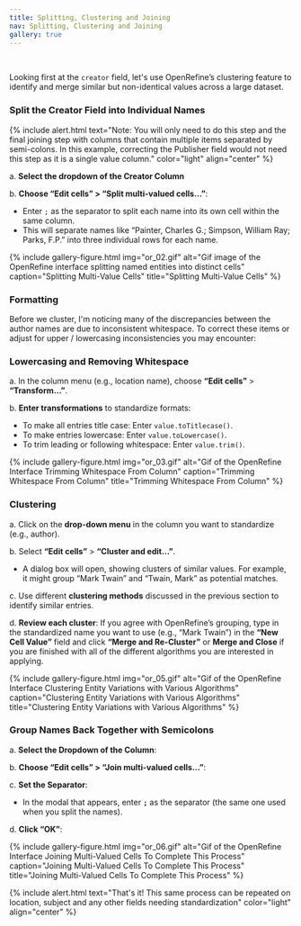 ```yaml
---
title: Splitting, Clustering and Joining
nav: Splitting, Clustering and Joining
gallery: true
---
```


<br>

Looking first at the `creator` field, let's use OpenRefine’s clustering feature to identify and merge similar but non-identical values across a large dataset.

### Split the Creator Field into Individual Names

{% include alert.html text="Note: You will only need to do this step  and the final joining step with columns that contain multiple items separated by semi-colons. In this example, correcting the Publisher field would not need this step as it is a single value column." color="light" align="center" %}

a. **Select the dropdown of the Creator Column**

b. **Choose “Edit cells” > “Split multi-valued cells…”**: 
   - Enter `;` as the separator to split each name into its own cell within the same column.
   - This will separate names like “Painter, Charles G.; Simpson, William Ray; Parks, F.P.” into three individual rows for each name.

{% include gallery-figure.html img="or_02.gif" alt="Gif image of the OpenRefine interface splitting named entities into distinct cells" caption="Splitting Multi-Value Cells" title="Splitting Multi-Value Cells" %}

### Formatting

Before we cluster, I'm noticing many of the discrepancies between the author names are due to inconsistent whitespace. To correct these items or adjust for upper / lowercasing inconsistencies you may encounter:

### Lowercasing and Removing Whitespace

a. In the column menu (e.g., location name), choose **“Edit cells”** > **“Transform…”**.

b. **Enter transformations** to standardize formats:

   - To make all entries title case: Enter `value.toTitlecase()`.
   - To make entries lowercase: Enter `value.toLowercase()`.
   - To trim leading or following whitespace: Enter `value.trim()`.

{% include gallery-figure.html img="or_03.gif" alt="Gif of the OpenRefine Interface Trimming Whitespace From Column" caption="Trimming Whitespace From Column" title="Trimming Whitespace From Column" %}

### Clustering

a. Click on the **drop-down menu** in the column you want to standardize (e.g., author).

b. Select **“Edit cells”** > **“Cluster and edit…”**.

   - A dialog box will open, showing clusters of similar values. For example, it might group “Mark Twain” and “Twain, Mark” as potential matches.

c. Use different **clustering methods** discussed in the previous section to identify similar entries.

d. **Review each cluster**: If you agree with OpenRefine’s grouping, type in the standardized name you want to use (e.g., “Mark Twain”) in the **“New Cell Value”** field and click **“Merge and Re-Cluster”** or **Merge and Close** if you are finished with all of the different algorithms you are interested in applying.

{% include gallery-figure.html img="or_05.gif" alt="Gif of the OpenRefine Interface Clustering Entity Variations with Various Algorithms" caption="Clustering Entity Variations with Various Algorithms" title="Clustering Entity Variations with Various Algorithms" %}

### Group Names Back Together with Semicolons

a. **Select the Dropdown of the Column**:

b. **Choose “Edit cells” > “Join multi-valued cells…”**:

c. **Set the Separator**:
   - In the modal that appears, enter **`;`** as the separator (the same one used when you split the names).

d. **Click “OK”**:

{% include gallery-figure.html img="or_06.gif" alt="Gif of the OpenRefine Interface Joining Multi-Valued Cells To Complete This Process" caption="Joining Multi-Valued Cells To Complete This Process" title="Joining Multi-Valued Cells To Complete This Process" %}

{% include alert.html text="That's it! This same process can be repeated on location, subject and any other fields needing standardization" color="light" align="center" %}



